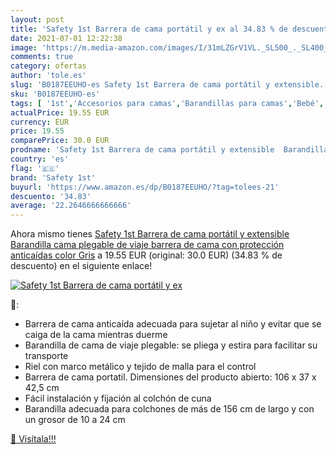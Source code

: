 ```yaml
---
layout: post
title: 'Safety 1st Barrera de cama portátil y ex al 34.83 % de descuento'
date: 2021-07-01 12:22:38
image: 'https://m.media-amazon.com/images/I/31mLZGrV1VL._SL500_._SL400_.jpg'
comments: true
category: ofertas
author: 'tole.es'
slug: 'B0187EEUHO-es Safety 1st Barrera de cama portátil y extensible...'
sku: 'B0187EEUHO-es'
tags: [ '1st','Accesorios para camas','Barandillas para camas','Bebé','Dormitorio','Ropa de cama','safety','safety 1st', ]
actualPrice: 19.55 EUR
currency: EUR
price: 19.55
comparePrice: 30.0 EUR
prodname: 'Safety 1st Barrera de cama portátil y extensible  Barandilla cama plegable de viaje  barrera de cama con protección anticaídas  color Gris'
country: 'es'
flag: '🇪🇸'
brand: 'Safety 1st'
buyurl: 'https://www.amazon.es/dp/B0187EEUHO/?tag=tolees-21'
descuento: '34.83'
average: '22.2646666666666'
---
```


Ahora mismo tienes [Safety 1st Barrera de cama portátil y extensible  Barandilla cama plegable de viaje  barrera de cama con protección anticaídas  color Gris](https://www.amazon.es/dp/B0187EEUHO/?tag=tolees-21) a 19.55 EUR (original: 30.0 EUR) (34.83 %  de descuento) en el siguiente enlace!

[![Safety 1st Barrera de cama portátil y ex](https://m.media-amazon.com/images/I/31mLZGrV1VL._SL500_._SL400_.jpg)](https://www.amazon.es/dp/B0187EEUHO/?tag=tolees-21)

🔎:

- Barrera de cama anticaída adecuada para sujetar al niño y evitar que se caiga de la cama mientras duerme
- Barandilla de cama de viaje plegable: se pliega y estira para facilitar su transporte
- Riel con marco metálico y tejido de malla para el control
- Barrera de cama portatil. Dimensiones del producto abierto: 106 x 37 x 42,5 cm
- Fácil instalación y fijación al colchón de cuna
- Barandilla adecuada para colchones de más de 156 cm de largo y con un grosor de 10 a 24 cm

[🛒 Visítala!!!](https://www.amazon.es/dp/B0187EEUHO/?tag=tolees-21)

